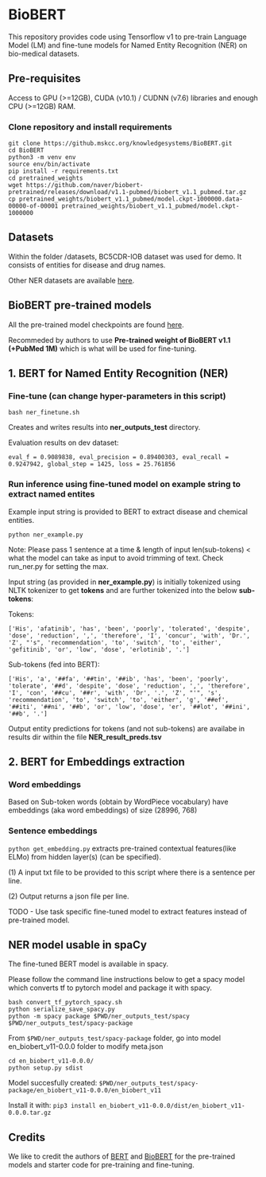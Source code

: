 # BioBERT
This repository provides code using Tensorflow v1 to pre-train Language Model (LM) and fine-tune models for Named Entity Recognition (NER) on bio-medical datasets.

## Pre-requisites

Access to GPU (>=12GB), CUDA (v10.1) / CUDNN (v7.6) libraries and enough CPU (>=12GB) RAM.

### Clone repository and install requirements

```
git clone https://github.mskcc.org/knowledgesystems/BioBERT.git
cd BioBERT
python3 -m venv env
source env/bin/activate
pip install -r requirements.txt
cd pretrained_weights
wget https://github.com/naver/biobert-pretrained/releases/download/v1.1-pubmed/biobert_v1.1_pubmed.tar.gz 
cp pretrained_weights/biobert_v1.1_pubmed/model.ckpt-1000000.data-00000-of-00001 pretrained_weights/biobert_v1.1_pubmed/model.ckpt-1000000
```

## Datasets 
Within the folder /datasets, BC5CDR-IOB dataset was used for demo. It consists of entities for disease and drug names.

Other NER datasets are available [here](https://github.com/cambridgeltl/MTL-Bioinformatics-2016).

## BioBERT pre-trained models 
All the pre-trained model checkpoints are found [here](https://github.com/naver/biobert-pretrained/releases).

Recommeded by authors to use **Pre-trained weight of BioBERT v1.1 (+PubMed 1M)** which is what will be used for fine-tuning.

## 1. BERT for Named Entity Recognition (NER)

### Fine-tune (can change hyper-parameters in this script)
`bash ner_finetune.sh`

Creates and writes results into **ner_outputs_test** directory.

Evaluation results on dev dataset:

```
eval_f = 0.9089838, eval_precision = 0.89400303, eval_recall = 0.9247942, global_step = 1425, loss = 25.761856
```

### Run inference using fine-tuned model on example string to extract named entites
Example input string is provided to BERT to extract disease and chemical entities. 

`python ner_example.py`

Note: Please pass 1 sentence at a time & length of input len(sub-tokens) < what the model can take as input to avoid trimming of text. Check run_ner.py for setting the max.

Input string (as provided in **ner_example.py**) is initially tokenized using NLTK tokenizer to get **tokens** and are further tokenized into the below **sub-tokens**:

Tokens:
```
['His', 'afatinib', 'has', 'been', 'poorly', 'tolerated', 'despite', 'dose', 'reduction', ',', 'therefore', 'I', 'concur', 'with', 'Dr.', 'Z', "'s", 'recommendation', 'to', 'switch', 'to', 'either', 'gefitinib', 'or', 'low', 'dose', 'erlotinib', '.']
```

Sub-tokens (fed into BERT):
```
['His', 'a', '##fa', '##tin', '##ib', 'has', 'been', 'poorly', 'tolerate', '##d', 'despite', 'dose', 'reduction', ',', 'therefore', 'I', 'con', '##cu', '##r', 'with', 'Dr', '.', 'Z', "'", 's', 'recommendation', 'to', 'switch', 'to', 'either', 'g', '##ef', '##iti', '##ni', '##b', 'or', 'low', 'dose', 'er', '##lot', '##ini', '##b', '.']
```

Output entity predictions for tokens (and not sub-tokens) are availabe in results dir within the file **NER_result_preds.tsv**

## 2. BERT for Embeddings extraction

### Word embeddings
Based on Sub-token words (obtain by WordPiece vocabulary) have embeddings (aka word embeddings) of size (28996, 768)

### Sentence embeddings
`python get_embedding.py` extracts pre-trained contextual features(like ELMo) from hidden layer(s) (can be specified).

(1) A input txt file to be provided to this script where there is a sentence per line.

(2) Output returns a json file per line.

TODO - Use task specific fine-tuned model to extract features instead of pre-trained model.

## NER model usable in spaCy
The fine-tuned BERT model is available in spacy.

Please follow the command line instructions below to get a spacy model which converts tf to pytorch model and package it with spacy. 

```
bash convert_tf_pytorch_spacy.sh
python serialize_save_spacy.py
python -m spacy package $PWD/ner_outputs_test/spacy $PWD/ner_outputs_test/spacy-package
```

From `$PWD/ner_outputs_test/spacy-package` folder, go into model en_biobert_v11-0.0.0 folder to modify meta.json

```
cd en_biobert_v11-0.0.0/
python setup.py sdist
```

Model succesfully created:
`$PWD/ner_outputs_test/spacy-package/en_biobert_v11-0.0.0/en_biobert_v11`

Install it with:
`pip3 install en_biobert_v11-0.0.0/dist/en_biobert_v11-0.0.0.tar.gz`

## Credits
We like to credit the authors of [BERT](https://arxiv.org/pdf/1810.04805.pdf) and [BioBERT](https://arxiv.org/pdf/1901.08746.pdf) for the pre-trained models and starter code for pre-training and fine-tuning.

